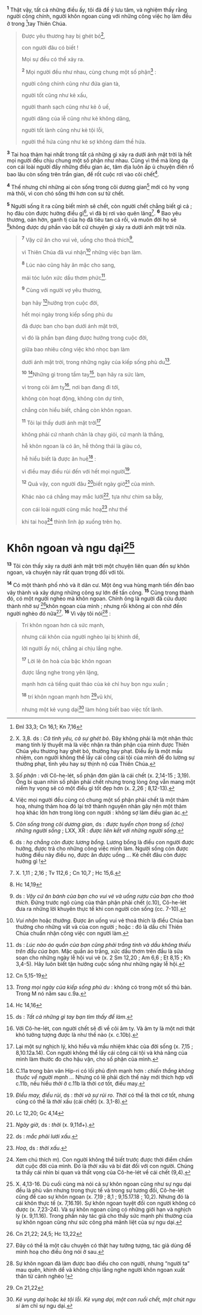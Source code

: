<sup><b>1</b></sup> Thật vậy, tất cả những điều ấy, tôi đã để ý lưu tâm, và nghiệm thấy rằng người công chính, người khôn ngoan cùng với những công việc họ làm đều ở trong [^1@-3c550d2c-6b52-43fc-b5ba-982c192359c5]tay Thiên Chúa.

> Được yêu thương hay bị ghét bỏ[^1-3c550d2c-6b52-43fc-b5ba-982c192359c5],
>
> con người đâu có biết !
>
> Mọi sự đều có thể xảy ra.
>
> <sup><b>2</b></sup> Mọi người đều như nhau, cùng chung một số phận[^2-3c550d2c-6b52-43fc-b5ba-982c192359c5] :
>
> người công chính cũng như đứa gian tà,
>
> người tốt cũng như kẻ xấu,
>
> người thanh sạch cũng như kẻ ô uế,
>
> người dâng của lễ cũng như kẻ không dâng,
>
> người tốt lành cũng như kẻ tội lỗi,
>
> người thề hứa cũng như kẻ sợ không dám thề hứa.

<sup><b>3</b></sup> Tai hoạ thảm hại nhất trong tất cả những gì xảy ra dưới ánh mặt trời là hết mọi người đều chịu chung một số phận như nhau. Cũng vì thế mà lòng dạ con cái loài người đầy những điều gian ác, tâm địa luôn ấp ủ chuyện điên rồ bao lâu còn sống trên trần gian, để rốt cuộc rơi vào cõi chết[^3-3c550d2c-6b52-43fc-b5ba-982c192359c5].

<sup><b>4</b></sup> Thế nhưng chỉ những ai còn sống trong cõi dương gian[^4-3c550d2c-6b52-43fc-b5ba-982c192359c5] mới có hy vọng mà thôi, vì con chó sống thì hơn con sư tử chết.

<sup><b>5</b></sup> Người sống ít ra cũng biết mình sẽ chết, còn người chết chẳng biết gì cả ; họ đâu còn được hưởng điều gì[^5-3c550d2c-6b52-43fc-b5ba-982c192359c5], vì đã bị rơi vào quên lãng[^6-3c550d2c-6b52-43fc-b5ba-982c192359c5]. <sup><b>6</b></sup> Bao yêu thương, oán hờn, ganh tị của họ đã tiêu tan cả rồi, và muôn đời họ sẽ [^2@-3c550d2c-6b52-43fc-b5ba-982c192359c5]không được dự phần vào bất cứ chuyện gì xảy ra dưới ánh mặt trời nữa.

> <sup><b>7</b></sup> Vậy cứ ăn cho vui vẻ, uống cho thoả thích[^7-3c550d2c-6b52-43fc-b5ba-982c192359c5],
>
> vì Thiên Chúa đã vui nhận[^8-3c550d2c-6b52-43fc-b5ba-982c192359c5] những việc bạn làm.
>
> <sup><b>8</b></sup> Lúc nào cũng hãy ăn mặc cho sang,
>
> mái tóc luôn xức dầu thơm phức[^9-3c550d2c-6b52-43fc-b5ba-982c192359c5].
>
> <sup><b>9</b></sup> Cùng với người vợ yêu thương,
>
> bạn hãy [^3@-3c550d2c-6b52-43fc-b5ba-982c192359c5]hưởng trọn cuộc đời,
>
> hết mọi ngày trong kiếp sống phù du
>
> đã được ban cho bạn dưới ánh mặt trời,
>
> vì đó là phần bạn đáng được hưởng trong cuộc đời,
>
> giữa bao nhiêu công việc khó nhọc bạn làm
>
> dưới ánh mặt trời, trong những ngày của kiếp sống phù du[^10-3c550d2c-6b52-43fc-b5ba-982c192359c5].
>
> <sup><b>10</b></sup> [^4@-3c550d2c-6b52-43fc-b5ba-982c192359c5]Những gì trong tầm tay[^11-3c550d2c-6b52-43fc-b5ba-982c192359c5], bạn hãy ra sức làm,
>
> vì trong cõi âm ty[^12-3c550d2c-6b52-43fc-b5ba-982c192359c5], nơi bạn đang đi tới,
>
> không còn hoạt động, không còn dự tính,
>
> chẳng còn hiểu biết, chẳng còn khôn ngoan.
>
> <sup><b>11</b></sup> Tôi lại thấy dưới ánh mặt trời[^13-3c550d2c-6b52-43fc-b5ba-982c192359c5]
>
> không phải cứ nhanh chân là chạy giỏi, cứ mạnh là thắng,
>
> hễ khôn ngoan là có ăn, hễ thông thái là giàu có,
>
> hễ hiểu biết là được ân huệ[^14-3c550d2c-6b52-43fc-b5ba-982c192359c5] :
>
> vì điều may điều rủi đến với hết mọi người[^15-3c550d2c-6b52-43fc-b5ba-982c192359c5].
>
> <sup><b>12</b></sup> Quả vậy, con người đâu [^5@-3c550d2c-6b52-43fc-b5ba-982c192359c5]biết ngày giờ[^16-3c550d2c-6b52-43fc-b5ba-982c192359c5] của mình.
>
> Khác nào cá chẳng may mắc lưới[^17-3c550d2c-6b52-43fc-b5ba-982c192359c5], tựa như chim sa bẫy,
>
> con cái loài người cũng mắc hoạ[^18-3c550d2c-6b52-43fc-b5ba-982c192359c5] như thế
>
> khi tai hoạ[^19-3c550d2c-6b52-43fc-b5ba-982c192359c5] thình lình ập xuống trên họ.

# Khôn ngoan và ngu dại[^20-3c550d2c-6b52-43fc-b5ba-982c192359c5]

<sup><b>13</b></sup> Tôi còn thấy xảy ra dưới ánh mặt trời một chuyện liên quan đến sự khôn ngoan, và chuyện này rất quan trọng đối với tôi.

<sup><b>14</b></sup> Có một thành phố nhỏ và ít dân cư. Một ông vua hùng mạnh tiến đến bao vây thành và xây dựng những công sự lớn để tấn công. <sup><b>15</b></sup> Cũng trong thành đó, có một người nghèo mà khôn ngoan. Chính ông là người đã cứu được thành nhờ sự [^6@-3c550d2c-6b52-43fc-b5ba-982c192359c5]khôn ngoan của mình ; nhưng rồi không ai còn nhớ đến người nghèo đó nữa[^21-3c550d2c-6b52-43fc-b5ba-982c192359c5]. <sup><b>16</b></sup> Vì vậy tôi nói[^22-3c550d2c-6b52-43fc-b5ba-982c192359c5] :

> Trí khôn ngoan hơn cả sức mạnh,
>
> nhưng cái khôn của người nghèo lại bị khinh dể,
>
> lời người ấy nói, chẳng ai chịu lắng nghe.
>
> <sup><b>17</b></sup> Lời lẽ ôn hoà của bậc khôn ngoan
>
> được lắng nghe trong yên lặng,
>
> mạnh hơn cả tiếng quát tháo của kẻ chỉ huy bọn ngu xuẩn ;
>
> <sup><b>18</b></sup> trí khôn ngoan mạnh hơn [^7@-3c550d2c-6b52-43fc-b5ba-982c192359c5]vũ khí,
>
> nhưng một kẻ vụng dại[^23-3c550d2c-6b52-43fc-b5ba-982c192359c5] làm hỏng biết bao việc tốt lành.

[^1-3c550d2c-6b52-43fc-b5ba-982c192359c5]: X. 3,8. ds : _Cả tình yêu, cả sự ghét bỏ_. Đây không phải là một nhận thức mang tính lý thuyết mà là việc nhận ra thân phận của mình được Thiên Chúa yêu thương hay ghét bỏ, thưởng hay phạt. Điều ấy là một mầu nhiệm, con người không thể lấy cái công cái tội của mình để đo lường sự thưởng phạt, tình yêu hay sự thịnh nộ của Thiên Chúa.

[^2-3c550d2c-6b52-43fc-b5ba-982c192359c5]: _Số phận_ : với Cô-he-lét, số phận đơn giản là cái chết (x. 2,14-15 ; 3,19). Ông bi quan nhìn số phận phải chết nhưng trong lòng ông vẫn mang một niềm hy vọng sẽ có một điều gì tốt đẹp hơn (x. 2,26 ; 8,12-13).

[^3-3c550d2c-6b52-43fc-b5ba-982c192359c5]: Việc mọi người đều cùng có chung một số phận phải chết là một thảm hoạ, nhưng thảm hoạ đó lại trở thành nguyên nhân gây nên một thảm hoạ khác lớn hơn trong lòng con người : không sợ làm điều gian ác.

[^4-3c550d2c-6b52-43fc-b5ba-982c192359c5]: _Còn sống trong cõi dương gian_, ds : _được tuyển chọn trong số (cho) những người sống_ ; LXX, XR : _được liên kết với những người sống_.

[^5-3c550d2c-6b52-43fc-b5ba-982c192359c5]: ds : _họ chẳng còn được lương bổng_. Lương bổng là điều con người được hưởng, được trả cho những công việc mình làm. Người sống còn được hưởng điều này điều nọ, được ăn được uống ... Kẻ chết đâu còn được hưởng gì !

[^6-3c550d2c-6b52-43fc-b5ba-982c192359c5]: X. 1,11 ; 2,16 ; Tv 112,6 ; Cn 10,7 ; Hc 15,6.

[^7-3c550d2c-6b52-43fc-b5ba-982c192359c5]: ds : _Vậy cứ ăn bánh của bạn cho vui vẻ và uống rượu của bạn cho thoả thích_. Đứng trước ngõ cùng của thân phận phải chết (c.10), Cô-he-lét đưa ra những lời khuyên thực tế khi con người còn sống (cc. 7-10).

[^8-3c550d2c-6b52-43fc-b5ba-982c192359c5]: _Vui nhận_ hoặc _thưởng_. Được ăn uống vui vẻ thoả thích là điều Chúa ban thưởng cho những vất vả của con người ; hoặc : đó là dấu chỉ Thiên Chúa chuẩn nhận công việc con người làm.

[^9-3c550d2c-6b52-43fc-b5ba-982c192359c5]: ds : _Lúc nào áo quần của bạn cũng phải trắng tinh và dầu không thiếu trên đầu của bạn_. Mặc quần áo trắng, xức dầu thơm trên đầu là sửa soạn cho những ngày lễ hội vui vẻ (x. 2 Sm 12,20 ; Am 6,6 ; Et 8,15 ; Kh 3,4-5). Hãy luôn biết tận hưởng cuộc sống như những ngày lễ hội.

[^10-3c550d2c-6b52-43fc-b5ba-982c192359c5]: _Trong mọi ngày của kiếp sống phù du_ : không có trong một số thủ bản. Trong M nó nằm sau c.9a.

[^11-3c550d2c-6b52-43fc-b5ba-982c192359c5]: ds : _Tất cả những gì tay bạn tìm thấy để làm_.

[^12-3c550d2c-6b52-43fc-b5ba-982c192359c5]: Với Cô-he-lét, con người chết sẽ đi về cõi âm ty. Và âm ty là một nơi thật khó tưởng tượng được là như thế nào (x. c.10b).

[^13-3c550d2c-6b52-43fc-b5ba-982c192359c5]: Lại một sự nghịch lý, khó hiểu và mầu nhiệm khác của đời sống (x. 7,15 ; 8,10.12a.14). Con người không thể lấy cái công cái tội và khả năng của mình làm thước đo cho hậu vận, cho số phận của mình.

[^14-3c550d2c-6b52-43fc-b5ba-982c192359c5]: C.11a trong bản văn Híp-ri có lối phủ định mạnh hơn : _chiến thắng không thuộc về người mạnh ..._ Nhưng có lẽ phải dịch thế này mới thích hợp với c.11b, nếu hiểu _thời_ ở c.11b là thời cơ tốt, điều may.

[^15-3c550d2c-6b52-43fc-b5ba-982c192359c5]: _Điều may, điều rủi_, ds : _thời và sự rủi ro_. _Thời_ có thể là thời cơ tốt, nhưng cũng có thể là _thời_ xấu (cái chết) (x. 3,1-8).

[^16-3c550d2c-6b52-43fc-b5ba-982c192359c5]: _Ngày giờ_, ds : _thời_ (x. 9,11đ+).

[^17-3c550d2c-6b52-43fc-b5ba-982c192359c5]: ds : _mắc phải lưới xấu_.

[^18-3c550d2c-6b52-43fc-b5ba-982c192359c5]: _Hoạ_, ds : _thời xấu_.

[^19-3c550d2c-6b52-43fc-b5ba-982c192359c5]: Xem chú thích m). Con người không thể biết trước được thời điểm chấm dứt cuộc đời của mình. Đó là _thời_ xấu và bi đát đối với con người. Chúng ta thấy cái nhìn bi quan và thất vọng của Cô-he-lét về cái chết (9,4).

[^20-3c550d2c-6b52-43fc-b5ba-982c192359c5]: X. 4,13-16. Dù cuối cùng mà nói cả sự khôn ngoan cũng như sự ngu dại đều là phù vân nhưng trong thực tế và trong sự tương đối, Cô-he-lét cũng đề cao sự khôn ngoan (x. 7,19 ; 8,1 ; 9,15.17.18 ; 10,2). Nhưng đó là cái khôn thực tế (x. 7,16.19). Sự khôn ngoan tuyệt đối con người không có được (x. 7,23-24). Và sự khôn ngoan cũng có những giới hạn và nghịch lý (x. 9,11.16). Trong phần này tác giả cho thấy sức mạnh phi thường của sự khôn ngoan cũng như sức công phá mãnh liệt của sự ngu dại.

[^21-3c550d2c-6b52-43fc-b5ba-982c192359c5]: Đây có thể là một câu chuyện có thật hay tưởng tượng, tác giả dùng để minh hoạ cho điều ông nói ở sau.

[^22-3c550d2c-6b52-43fc-b5ba-982c192359c5]: Sự khôn ngoan đã làm được bao điều cho con người, nhưng “người ta” mau quên, khinh dể và không chịu lắng nghe người khôn ngoan xuất thân từ cảnh nghèo !

[^23-3c550d2c-6b52-43fc-b5ba-982c192359c5]: _Kẻ vụng dại_ hoặc _kẻ tội lỗi_. _Kẻ vụng dại, một con ruồi chết, một chút ngu si_ ám chỉ sự ngu dại.

[^1@-3c550d2c-6b52-43fc-b5ba-982c192359c5]: Đnl 33,3; Cn 16,1; Kn 7,16

[^2@-3c550d2c-6b52-43fc-b5ba-982c192359c5]: Hc 14,19

[^3@-3c550d2c-6b52-43fc-b5ba-982c192359c5]: Cn 5,15-19

[^4@-3c550d2c-6b52-43fc-b5ba-982c192359c5]: Hc 14,16

[^5@-3c550d2c-6b52-43fc-b5ba-982c192359c5]: Lc 12,20; Gc 4,14

[^6@-3c550d2c-6b52-43fc-b5ba-982c192359c5]: Cn 21,22; 24,5; Hc 13,22

[^7@-3c550d2c-6b52-43fc-b5ba-982c192359c5]: Cn 21,22
